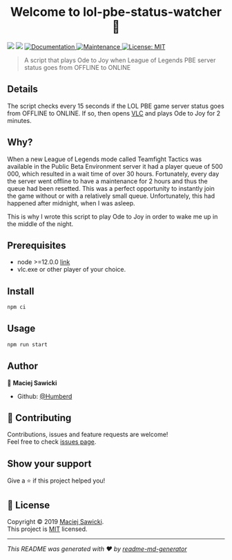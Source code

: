 <h1 align="center">Welcome to lol-pbe-status-watcher 👋</h1>
<p>
  <img src="https://img.shields.io/badge/version-1.0.0-blue.svg?cacheSeconds=2592000" />
  <img src="https://img.shields.io/badge/node-%3E%3D12.0.0-blue.svg" />
  <a href="https://github.com/Humberd/lol-pbe-status-notifier#readme">
    <img alt="Documentation" src="https://img.shields.io/badge/documentation-yes-brightgreen.svg" target="_blank" />
  </a>
  <a href="https://github.com/Humberd/lol-pbe-status-notifier/graphs/commit-activity">
    <img alt="Maintenance" src="https://img.shields.io/badge/Maintained%3F-no-red.svg" target="_blank" />
  </a>
  <a href="https://github.com/Humberd/lol-pbe-status-notifier/blob/master/LICENSE">
    <img alt="License: MIT" src="https://img.shields.io/badge/License-MIT-yellow.svg" target="_blank" />
  </a>
</p>

> A script that plays Ode to Joy when League of Legends PBE server status goes from OFFLINE to ONLINE

## Details

The script checks every 15 seconds if the LOL PBE game server status goes from OFFLINE to ONLINE.
If so, then opens [VLC](https://www.videolan.org/vlc/) and plays Ode to Joy for 2 minutes.

## Why?

When a new League of Legends mode called Teamfight Tactics was available in the Public Beta Environment server
it had a player queue of 500 000, which resulted in a wait time of over 30 hours. 
Fortunately, every day the server went offline to have a maintenance for 2 hours and thus the queue had been resetted.
This was a perfect opportunity to instantly join the game without or with a relatively small queue.
Unfortunately, this had happened after midnight, when I was asleep.

This is why I wrote this script to play Ode to Joy in order to wake me up in the middle of the night.

## Prerequisites

- node &gt;=12.0.0 [link](https://nodejs.org/dist/v12.4.0/node-v12.4.0-x64.msi)
- vlc.exe or other player of your choice.

## Install

```sh
npm ci
```

## Usage

```sh
npm run start
```

## Author

👤 **Maciej Sawicki**

* Github: [@Humberd](https://github.com/Humberd)

## 🤝 Contributing

Contributions, issues and feature requests are welcome!<br />Feel free to check [issues page](https://github.com/Humberd/lol-pbe-status-notifier/issues).

## Show your support

Give a ⭐️ if this project helped you!

## 📝 License

Copyright © 2019 [Maciej Sawicki](https://github.com/Humberd).<br />
This project is [MIT](https://github.com/Humberd/lol-pbe-status-notifier/blob/master/LICENSE) licensed.

***
_This README was generated with ❤️ by [readme-md-generator](https://github.com/kefranabg/readme-md-generator)_
